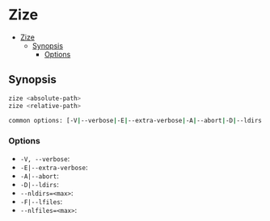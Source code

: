 # Zize
- [Zize](#zize)
  - [Synopsis](#synopsis)
    - [Options](#options)

## Synopsis
```bash
zize <absolute-path>
zize <relative-path>

common options: [-V|--verbose|-E|--extra-verbose|-A|--abort|-D|--ldirs|--nldirs=<max>|-F|--lfiles|--nlfiles=<max>]
```
### Options
* `-V, --verbose`:
* `-E|--extra-verbose`:
* `-A|--abort`:
* `-D|--ldirs`:
* `--nldirs=<max>`:
* `-F|--lfiles`:
* `--nlfiles=<max>`:
